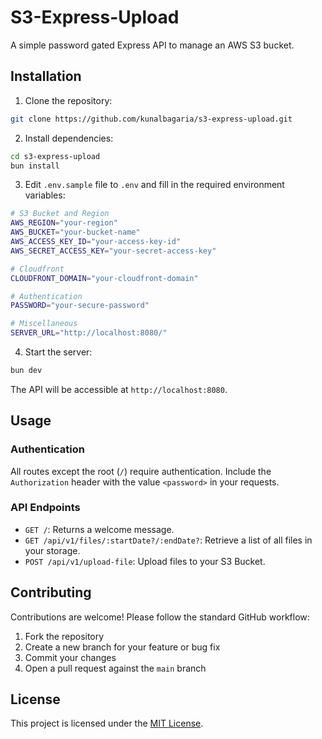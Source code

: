 # S3-Express-Upload

A simple password gated Express API to manage an AWS S3 bucket.

## Installation

1. Clone the repository:

```bash
git clone https://github.com/kunalbagaria/s3-express-upload.git
```

2. Install dependencies:

```bash
cd s3-express-upload
bun install
```

3. Edit `.env.sample` file to `.env` and fill in the required environment variables:

```bash
# S3 Bucket and Region
AWS_REGION="your-region"
AWS_BUCKET="your-bucket-name"
AWS_ACCESS_KEY_ID="your-access-key-id"
AWS_SECRET_ACCESS_KEY="your-secret-access-key"

# Cloudfront
CLOUDFRONT_DOMAIN="your-cloudfront-domain"

# Authentication
PASSWORD="your-secure-password"

# Miscellaneous
SERVER_URL="http://localhost:8080/"
```

4. Start the server:

```bash
bun dev
```

The API will be accessible at `http://localhost:8080`.

## Usage

### Authentication

All routes except the root (`/`) require authentication. Include the `Authorization` header with the value `<password>` in your requests.

### API Endpoints

- `GET /`: Returns a welcome message.
- `GET /api/v1/files/:startDate?/:endDate?`: Retrieve a list of all files in your storage.
- `POST /api/v1/upload-file`: Upload files to your S3 Bucket.

## Contributing

Contributions are welcome! Please follow the standard GitHub workflow:

1. Fork the repository
2. Create a new branch for your feature or bug fix
3. Commit your changes
4. Open a pull request against the `main` branch

## License

This project is licensed under the [MIT License](LICENSE).
